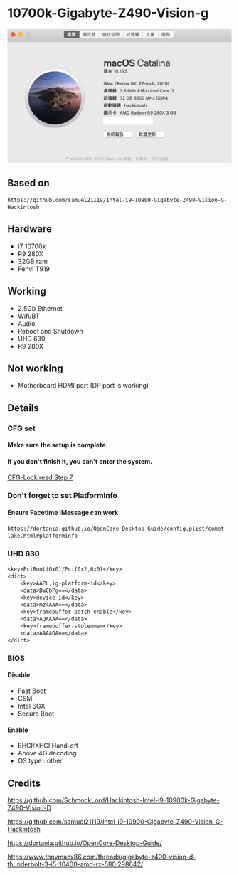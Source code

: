 # 10700k-Gigabyte-Z490-Vision-g
![](1.png)

## Based on
    https://github.com/samuel21119/Intel-i9-10900-Gigabyte-Z490-Vision-G-Hackintosh


## Hardware
- i7 10700k
- R9 280X
- 32GB ram
- Fenvi T919
## Working
- 2.5Gb Ethernet
- Wifi/BT
- Audio
- Reboot and Shutdown
- UHD 630 
- R9 280X
## Not working 
- Motherboard HDMI port (DP port is working)

## Details

### CFG set 
#### Make sure the setup is complete.
#### If you don't finish it, you can't enter the system.
  
[CFG-Lock read Step 7](https://www.tonymacx86.com/threads/gigabyte-z490-vision-d-thunderbolt-3-i5-10400-amd-rx-580.298642/)

### Don't forget to set PlatformInfo

#### Ensure Facetime iMessage can work 
    https://dortania.github.io/OpenCore-Desktop-Guide/config.plist/comet-lake.html#platforminfo


### UHD 630 

    <key>PciRoot(0x0)/Pci(0x2,0x0)</key>
    <dict>
        <key>AAPL,ig-platform-id</key>
        <data>BwCbPg==</data>
        <key>device-id</key>
        <data>mz4AAA==</data>
        <key>framebuffer-patch-enable</key>
        <data>AQAAAA==</data>
        <key>framebuffer-stolenmem</key>
        <data>AAAAQA==</data>
    </dict>



### BIOS

#### Disable
- Fast Boot
- CSM
- Intel SGX
- Secure Boot

#### Enable
- EHCI/XHCI Hand-off
- Above 4G decoding
- OS type : other

## Credits
https://github.com/SchmockLord/Hackintosh-Intel-i9-10900k-Gigabyte-Z490-Vision-D

https://github.com/samuel21119/Intel-i9-10900-Gigabyte-Z490-Vision-G-Hackintosh

https://dortania.github.io/OpenCore-Desktop-Guide/

https://www.tonymacx86.com/threads/gigabyte-z490-vision-d-thunderbolt-3-i5-10400-amd-rx-580.298642/